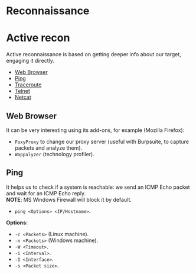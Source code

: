 # Reconnaissance
# Active recon
Active reconnaissance is based on getting deeper info about our target, engaging it directly.

- [Web Browser](#web-browser)
- [Ping](#ping)
- [Traceroute](#traceroute)
- [Telnet](#telnet)
- [Netcat](#netcat)


## Web Browser
It can be very interesting using its add-ons, for example (Mozilla Firefox):
- `FoxyProxy` to change our proxy server (useful with Burpsuite, to capture packets and analyze them).
- `Wappalyzer` (technology profiler).

## Ping
It helps us to check if a system is reachable: we send an ICMP Echo packet and wait for an ICMP Echo reply.<br>
**NOTE**: MS Windows Firewall will block it by default.<br>
- `ping <Options> <IP/Hostname>`.<br>

**Options:** 
  - `-c <Packets>` (Linux machine).
  - `-n <Packets>` (Windows machine).
  - `-W <Timeout>`.
  - `-i <Interval>`. 
  - `-I <Interface>`.
  - `-s <Packet size>`.<br>